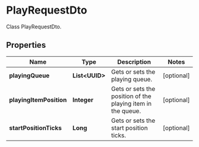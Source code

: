 

# PlayRequestDto

Class PlayRequestDto.

## Properties

| Name | Type | Description | Notes |
|------------ | ------------- | ------------- | -------------|
|**playingQueue** | **List&lt;UUID&gt;** | Gets or sets the playing queue. |  [optional] |
|**playingItemPosition** | **Integer** | Gets or sets the position of the playing item in the queue. |  [optional] |
|**startPositionTicks** | **Long** | Gets or sets the start position ticks. |  [optional] |



